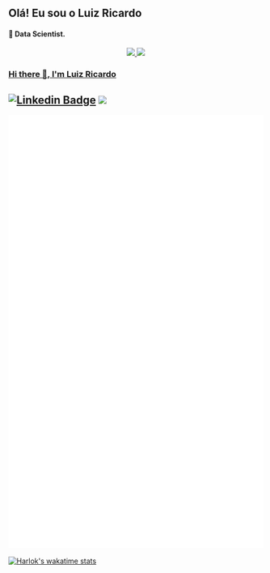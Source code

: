 ## Olá! Eu sou o Luiz Ricardo

#### :ghost: Data Scientist.

<div align="center">
  <a href="https://github.com/rickluizms">
  <img height="180em" src="https://github-readme-stats.vercel.app/api?username=rickluizms&show_icons=true&theme=dracula&include_all_commits=true&count_private=true"/>
  <img height="180em" src="https://github-readme-stats.vercel.app/api/top-langs/?username=rickluizms&layout=compact&langs_count=7&theme=dracula"/>
</div>
  
 
### Hi there 👋, I'm Luiz Ricardo
[![Linkedin Badge](https://img.shields.io/badge/-rickluizms-blue?style=flat-square&logo=Linkedin&logoColor=white&link=https://www.linkedin.com/in/rickluizms/)](https://www.linkedin.com/in/rickluizms/)
![](https://komarev.com/ghpvc/?username=rickluizms&color=dc143c)
---

![Metrics](https://raw.githubusercontent.com/rickluizms/rickluizms/master/github-metrics.svg)
  
[![Harlok's wakatime stats](https://github-readme-stats.vercel.app/api/wakatime?username=rickluizms)](https://github.com/anuraghazra/github-readme-stats)

  

